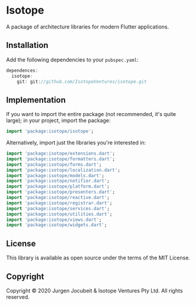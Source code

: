 # Isotope

A package of architecture libraries for modern Flutter applications.

## Installation

Add the following dependencies to your `pubspec.yaml`:

```dart
dependences:
  isotope:
    git: git://github.com/IsotopeVentures/isotope.git
```

## Implementation

If you want to import the entire package (not recommended, it's quite large); in your project, import the package:

```dart
import 'package:isotope/isotope';
```

Alternatively, import just the libraries you're interested in:

```dart
import 'package:isotope/extensions.dart';
import 'package:isotope/formatters.dart';
import 'package:isotope/forms.dart';
import 'package:isotope/localization.dart';
import 'package:isotope/models.dart';
import 'package:isotope/notifier.dart';
import 'package:isotope/platform.dart';
import 'package:isotope/presenters.dart';
import 'package:isotope/reactive.dart';
import 'package:isotope/registrar.dart';
import 'package:isotope/services.dart';
import 'package:isotope/utilities.dart';
import 'package:isotope/views.dart';
import 'package:isotope/widgets.dart';
```

## License

This library is available as open source under the terms of the MIT License.

## Copyright

Copyright © 2020 Jurgen Jocubeit & Isotope Ventures Pty Ltd.
All rights reserved.
